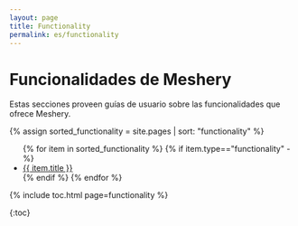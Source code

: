 ```yaml
---
layout: page
title: Functionality
permalink: es/functionality
---
```


# Funcionalidades de Meshery

Estas secciones proveen guías de usuario sobre las funcionalidades que ofrece Meshery.

{% assign sorted_functionality = site.pages | sort: "functionality" %}

<ul>
    {% for item in sorted_functionality %}
    {% if item.type=="functionality" -%}
      <li><a href="{{ site.baseurl }}{{ item.url }}">{{ item.title }}</a></li>
      {% endif %}
    {% endfor %}
</ul>

{% include toc.html page=functionality %}

{:toc}
